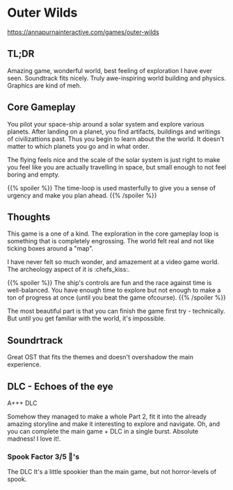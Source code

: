 # Outer Wilds
https://annapurnainteractive.com/games/outer-wilds

## TL;DR
Amazing game, wonderful world, best feeling of  exploration I have ever seen. Soundtrack fits nicely. Truly awe-inspiring world building and physics. Graphics are kind of meh.

## Core Gameplay
You pilot your space-ship around a solar system and explore various planets. After landing on a planet, you find artifacts, buildings and writings of civilizattions past. Thus you begin to learn about the the world. It doesn't matter to which planets you go and in what order.

The flying feels nice and the scale of the solar system is just right to make you feel like you are actually travelling in space, but small enough to not feel boring and empty.

{{% spoiler %}}
The time-loop is used masterfully to give you a sense of urgency and make you plan ahead.
{{% /spoiler %}}

## Thoughts
This game is a one of a kind. The exploration in the core gameplay loop is something that is completely engrossing. The world felt real and not like ticking boxes around a "map". 

I have never felt so much wonder, and amazement at a video game world. The archeology aspect of it is :chefs_kiss:.

{{% spoiler %}}
The ship's controls are fun and the race against time is well-balanced. You have enough time to explore but not enough to make a ton of progress at once (until you beat the game ofcourse). 
{{% /spoiler %}}

The most beautiful part is that you can finish the game first try - technically. But until you get familiar with the world, it's impossible.


## Soundrtrack
Great OST that fits the themes and doesn't overshadow the main experience.

## DLC - Echoes of the eye
A+++ DLC

Somehow they managed to make a whole Part 2, fit it into the already amazing storyline and make it interesting to explore and navigate. Oh, and you can complete the main game + DLC in a single burst. Absolute madness! I love it!.

### Spook Factor 3/5 :ghost:'s
The DLC It's a little spookier than the main game, but not horror-levels of spook.

